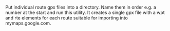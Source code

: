 Put individual route gpx files into a directory. Name them in order e.g. a number at the start and
run this utility. It creates a single gpx file with a wpt and rte elements for each route suitable
for importing into mymaps.google.com.
